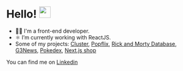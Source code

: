 ### <h1 align="left">Hello! <img src="https://raw.githubusercontent.com/kaueMarques/kaueMarques/master/hi.gif" width="30px"></h1>

- 👨‍💻 I'm a front-end developer.
- ⚛️ I’m currently working with ReactJS.
- Some of my projects:
<a href="https://cluster-forum.com/" target="_blank" title="Cluster">Cluster</a>,
<a href="https://popflix-app.vercel.app/" target="_blank" title="Popflix">Popflix</a>,
<a href="https://rick-and-morty-base.vercel.app/" target="_blank" title="Rick And Morty Database">Rick and Morty Database</a>,
<a href="https://g3news.vercel.app/" target="_blank" title="G3News">G3News</a>,
<a href="https://pokedex-leojuriolli.vercel.app/" target="_blank" title="Pokedex">Pokedex</a>,
<a href="https://nextjs-ignite-shop.vercel.app/" target="_blank" title="Next.js Shop">Next.js shop</a>

You can find me on <a href="https://www.linkedin.com/in/leonardojuriolli/" target="_blank" title="LinkedIn">Linkedin</a> <br>


